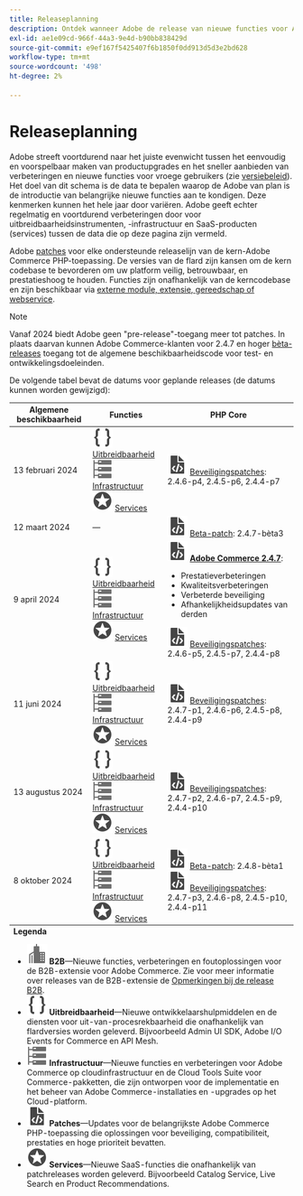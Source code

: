 ```yaml
---
title: Releaseplanning
description: Ontdek wanneer Adobe de release van nieuwe functies voor Adobe Commerce gaat aankondigen.
exl-id: ae1e09cd-966f-44a3-9e4d-b90bb838429d
source-git-commit: e9ef167f5425407f6b1850f0dd913d5d3e2bd628
workflow-type: tm+mt
source-wordcount: '498'
ht-degree: 2%

---
```


# Releaseplanning

Adobe streeft voortdurend naar het juiste evenwicht tussen het eenvoudig en voorspelbaar maken van productupgrades en het sneller aanbieden van verbeteringen en nieuwe functies voor vroege gebruikers (zie [versiebeleid](versioning-policy.md)). Het doel van dit schema is de data te bepalen waarop de Adobe van plan is de introductie van belangrijke nieuwe functies aan te kondigen. Deze kenmerken kunnen het hele jaar door variëren. Adobe geeft echter regelmatig en voortdurend verbeteringen door voor uitbreidbaarheidsinstrumenten, -infrastructuur en SaaS-producten (services) tussen de data die op deze pagina zijn vermeld.

Adobe [patches](versioning-policy.md#patch-release) voor elke ondersteunde releaselijn van de kern-Adobe Commerce PHP-toepassing. De versies van de flard zijn kansen om de kern codebase te bevorderen om uw platform veilig, betrouwbaar, en prestatieshoog te houden. Functies zijn onafhankelijk van de kerncodebase en zijn beschikbaar via [externe module, extensie, gereedschap of webservice](versioning-policy.md#extensibility-infrastructure-and-services-release).

>[!NOTE]
>
>Vanaf 2024 biedt Adobe geen &quot;pre-release&quot;-toegang meer tot patches. In plaats daarvan kunnen Adobe Commerce-klanten voor 2.4.7 en hoger [bèta-releases](beta.md) toegang tot de algemene beschikbaarheidscode voor test- en ontwikkelingsdoeleinden.

De volgende tabel bevat de datums voor geplande releases (de datums kunnen worden gewijzigd):

<table>
<thead>
  <tr>
    <th>Algemene beschikbaarheid</th>
    <th>Functies</th>
    <th>PHP Core</th>
  </tr>
</thead>
<tfoot>
   <tr>
      <td colspan="3"><strong>Legenda</strong>
         <ul>
           <li><strong><img alt="B2B-functiepictogram" src="../assets/icons/enterprise.svg"></img> B2B</strong>—Nieuwe functies, verbeteringen en foutoplossingen voor de B2B-extensie voor Adobe Commerce. Zie voor meer informatie over releases van de B2B-extensie de <a href="https://experienceleague.adobe.com/docs/commerce-admin/b2b/release-notes.html">Opmerkingen bij de release B2B</a>.</li>
            <li><strong><img alt="Pictogram voor uitbreidbaarheidsfunctie" src="../assets/icons/brackets.svg"></img> Uitbreidbaarheid</strong>—Nieuwe ontwikkelaarshulpmiddelen en de diensten voor uit-van-procesrekbaarheid die onafhankelijk van flardversies worden geleverd. Bijvoorbeeld Admin UI SDK, Adobe I/O Events for Commerce en API Mesh.</li>
            <li><strong><img alt="Pictogram Infrastructuurfunctie" src="../assets/icons/servers.svg"></img> Infrastructuur</strong>—Nieuwe functies en verbeteringen voor Adobe Commerce op cloudinfrastructuur en de Cloud Tools Suite voor Commerce-pakketten, die zijn ontworpen voor de implementatie en het beheer van Adobe Commerce-installaties en -upgrades op het Cloud-platform.</li>
            <li><strong><img alt="Patchvrijgavepictogram" src="../assets/icons/file-code.svg"></img> Patches</strong>—Updates voor de belangrijkste Adobe Commerce PHP-toepassing die oplossingen voor beveiliging, compatibiliteit, prestaties en hoge prioriteit bevatten.</li>
            <li><strong><img alt="Pictogram voor de functie Services" src="../assets/icons/feature.svg"></img> Services</strong>—Nieuwe SaaS-functies die onafhankelijk van patchreleases worden geleverd. Bijvoorbeeld Catalog Service, Live Search en Product Recommendations.</li>
         </ul>
      </td>
   </tr>
</tfoot>
<tbody>
  <tr>
    <td>13 februari 2024</td>
    <td><img alt="Pictogram voor uitbreidbaarheidsfunctie" src="../assets/icons/brackets.svg"></img> <a href="https://developer.adobe.com/commerce/extensibility/">Uitbreidbaarheid</a><br><img alt="Pictogram Infrastructuurfunctie" src="../assets/icons/servers.svg"></img> <a href="https://experienceleague.adobe.com/docs/commerce-cloud-service/user-guide/release-notes/cloud-tools-suite.html">Infrastructuur</a><br><img alt="Pictogram voor de functie Services" src="../assets/icons/feature.svg"></img> <a href="https://experienceleague.adobe.com/docs/commerce-merchant-services/user-guides/release-information/release-notes-all.html">Services</a></td>
    <td><img alt="Patchvrijgavepictogram" src="../assets/icons/file-code.svg"></img> <a href="release-notes/security/overview.md">Beveiligingspatches</a>: 2.4.6-p4, 2.4.5-p6, 2.4.4-p7</td>
  </tr>
  <tr>
    <td>12 maart 2024</td>
    <td>—</td>
    <td><img alt="Patchvrijgavepictogram" src="../assets/icons/file-code.svg"></img> <a href="release-notes/commerce/overview.md">Beta-patch</a>: 2.4.7-bèta3</td>
  </tr>
  <tr>
    <td>9 april 2024</td>
    <td><img alt="Pictogram voor uitbreidbaarheidsfunctie" src="../assets/icons/brackets.svg"></img> <a href="https://developer.adobe.com/commerce/extensibility/">Uitbreidbaarheid</a><br><img alt="Pictogram Infrastructuurfunctie" src="../assets/icons/servers.svg"></img> <a href="https://experienceleague.adobe.com/docs/commerce-cloud-service/user-guide/release-notes/cloud-tools-suite.html">Infrastructuur</a><br><img alt="Pictogram voor de functie Services" src="../assets/icons/feature.svg"></img> <a href="https://experienceleague.adobe.com/docs/commerce-merchant-services/user-guides/release-information/release-notes-all.html">Services</a></td>
    <td><img alt="Patchvrijgavepictogram" src="../assets/icons/file-code.svg"></img> <a href="release-notes/commerce/overview.md"><strong>Adobe Commerce 2.4.7</a></strong>:<ul><li>Prestatieverbeteringen</li><li>Kwaliteitsverbeteringen</li><li>Verbeterde beveiliging</li><li>Afhankelijkheidsupdates van derden</li></ul><img alt="Patchvrijgavepictogram" src="../assets/icons/file-code.svg"></img> <a href="release-notes/security/overview.md">Beveiligingspatches</a>: 2.4.6-p5, 2.4.5-p7, 2.4.4-p8</td>
  </tr>
  <tr>
    <td>11 juni 2024</td>
    <td><img alt="Pictogram voor uitbreidbaarheidsfunctie" src="../assets/icons/brackets.svg"></img> <a href="https://developer.adobe.com/commerce/extensibility/">Uitbreidbaarheid</a><br><img alt="Pictogram Infrastructuurfunctie" src="../assets/icons/servers.svg"></img> <a href="https://experienceleague.adobe.com/docs/commerce-cloud-service/user-guide/release-notes/cloud-tools-suite.html">Infrastructuur</a><br><img alt="Pictogram voor de functie Services" src="../assets/icons/feature.svg"></img> <a href="https://experienceleague.adobe.com/docs/commerce-merchant-services/user-guides/release-information/release-notes-all.html">Services</a></td>
    <td><img alt="Patchvrijgavepictogram" src="../assets/icons/file-code.svg"></img> <a href="release-notes/security/overview.md">Beveiligingspatches</a>: 2.4.7-p1, 2.4.6-p6, 2.4.5-p8, 2.4.4-p9</td>
  </tr>
  <tr>
    <td>13 augustus 2024</td>
    <td><img alt="Pictogram voor uitbreidbaarheidsfunctie" src="../assets/icons/brackets.svg"></img> <a href="https://developer.adobe.com/commerce/extensibility/">Uitbreidbaarheid</a><br><img alt="Pictogram Infrastructuurfunctie" src="../assets/icons/servers.svg"></img> <a href="https://experienceleague.adobe.com/docs/commerce-cloud-service/user-guide/release-notes/cloud-tools-suite.html">Infrastructuur</a><br><img alt="Pictogram voor de functie Services" src="../assets/icons/feature.svg"></img> <a href="https://experienceleague.adobe.com/docs/commerce-merchant-services/user-guides/release-information/release-notes-all.html">Services</a></td>
    <td><img alt="Patchvrijgavepictogram" src="../assets/icons/file-code.svg"></img> <a href="release-notes/security/overview.md">Beveiligingspatches</a>: 2.4.7-p2, 2.4.6-p7, 2.4.5-p9, 2.4.4-p10</td>
  </tr>
  <tr>
    <td>8 oktober 2024</td>
    <td><img alt="Pictogram voor uitbreidbaarheidsfunctie" src="../assets/icons/brackets.svg"></img> <a href="https://developer.adobe.com/commerce/extensibility/">Uitbreidbaarheid</a><br><img alt="Pictogram Infrastructuurfunctie" src="../assets/icons/servers.svg"></img> <a href="https://experienceleague.adobe.com/docs/commerce-cloud-service/user-guide/release-notes/cloud-tools-suite.html">Infrastructuur</a><br><img alt="Pictogram voor de functie Services" src="../assets/icons/feature.svg"></img> <a href="https://experienceleague.adobe.com/docs/commerce-merchant-services/user-guides/release-information/release-notes-all.html">Services</a></td>
    <td><img alt="Patchvrijgavepictogram" src="../assets/icons/file-code.svg"></img> <a href="release-notes/commerce/overview.md">Beta-patch</a>: 2.4.8-bèta1<br><img alt="Patchvrijgavepictogram" src="../assets/icons/file-code.svg"></img> <a href="release-notes/security/overview.md">Beveiligingspatches</a>: 2.4.7-p3, 2.4.6-p8, 2.4.5-p10, 2.4.4-p11</td>
  </tr>
</tbody>
</table>
